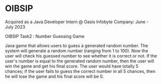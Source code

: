 # OIBSIP
Acquired as a Java Developer Intern @ Oasis Infobyte Company: June - July 2023

OIBSIP Task2 : Number Guessing Game

Java game that allows users to guess a generated random number. The system will generate a random number (ranging from 1 to 100). Now the user will check his guessed number to see whether it is correct or not. If the user's number is equal to the generated random number, then the user will win the game and get his final score. The user would have totally 5 chances; if the user fails to guess the correct number in all 5 chances, then he will lose the game and his final score will be 0.


